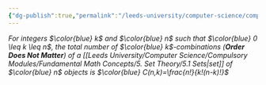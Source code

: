 ```yaml
---
{"dg-publish":true,"permalink":"/leeds-university/computer-science/compulsory-modules/discrete-mathematics/combinatorics/theorems/theorem-1-2/","tags":["Theorem"]}
---
```


*For integers $\color{blue} k$ and $\color{blue} n$ such that $\color{blue} 0 \leq k \leq n$, the total number of $\color{blue} k$-combinations (**Order Does Not Matter**) of a [[Leeds University/Computer Science/Compulsory Modules/Fundamental Math Concepts/5. Set Theory/5.1 Sets\|set]] of $\color{blue} n$ objects is $\color{blue} C(n,k)=\frac{n!}{k!(n-k)!}$*
